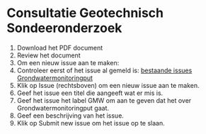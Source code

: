 # Consultatie Geotechnisch Sondeeronderzoek

1. Download het PDF document
2. Review het document
3. Om een nieuw issue aan te maken: 
  1. Controleer eerst of het issue al gemeld is: [bestaande issues Grondwatermonitoringput][1]
  1. Klik op Issue (rechtsboven) om een nieuw issue aan te maken.
  1. Geef het issue een titel die aangeeft wat er mis is.
  1. Geef het issue het label GMW om aan te geven dat het over Grondwatermonitoringput gaat.
  1. Geef een beschrijving van het issue.
  1. Klik op Submit new issue om het issue op te slaan. 
  
  
  [1]: https://github.com/lvdbrink/Demo-BRO-Consultatie/labels/GMW
